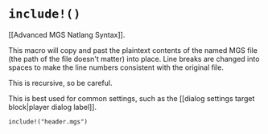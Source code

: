 # `include!()`

[[Advanced MGS Natlang Syntax]].

This macro will copy and past the plaintext contents of the named MGS file (the path of the file doesn't matter) into place. Line breaks are changed into spaces to make the line numbers consistent with the original file.

This is recursive, so be careful.

This is best used for common settings, such as the [[dialog settings target block|player dialog label]].

```
include!("header.mgs")
```
